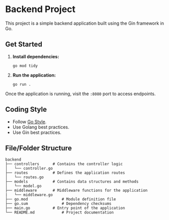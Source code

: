 # Backend Project

This project is a simple backend application built using the Gin framework in Go.

## Get Started

1. **Install dependencies:**

   ```
   go mod tidy
   ```

2. **Run the application:**
   ```
   go run .
   ```

Once the application is running, visit the `:8080` port to access endpoints.

## Coding Style

- Follow [Go Style](https://google.github.io/styleguide/go/).
- Use Golang best practices.
- Use Gin best practices.

## File/Folder Structure

```
backend
├── controllers      # Contains the controller logic
│   └── controller.go
├── routes           # Defines the application routes
│   └── routes.go
├── models           # Contains data structures and methods
│   └── model.go
├── middleware       # Middleware functions for the application
|   └── middleware.go
├── go.mod               # Module definition file
├── go.sum               # Dependency checksums
├── main.go          # Entry point of the application
└── README.md            # Project documentation
```
